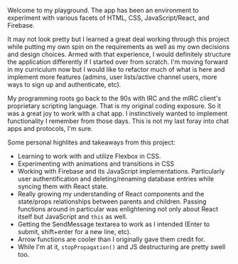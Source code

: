 Welcome to my playground. The app has been an environment to experiment with various facets of HTML, CSS, JavaScript/React, and Firebase.

It may not look pretty but I learned a great deal working through this project while putting my own spin on the requirements as well as my own decisions and design choices. Armed with that experience, I would definitely structure the application differently if I started over from scratch. I'm moving forward in my curriculum now but I would like to refactor much of what is here and implement more features (admins, user lists/active channel users, more ways to sign up and authenticate, etc).

My programming roots go back to the 90s with IRC and the mIRC client's proprietary scripting language. That is my original coding exposure. So it was a great joy to work with a chat app. I instinctively wanted to implement functionality I remember from those days. This is not my last foray into chat apps and protocols, I'm sure.

Some personal highlites and takeaways from this project:

* Learning to work with and utilize Flexbox in CSS.
* Experimenting with animations and transitions in CSS
* Working with Firebase and its JavaScript implementations. Particularly user authentification and deleting/renaming database entries while syncing them with React state.
* Really growing my understanding of React components and the state/props relationships between parents and children. Passing functions around in particular was enlightening not only about React itself but JavaScript and `this` as well.
* Getting the SendMessage textarea to work as I intended (Enter to submit, shift+enter for a new line, etc).
* Arrow functions are cooler than I originally gave them credit for.
* While I'm at it, `stopPropagation()` and JS destructuring are pretty swell too.
